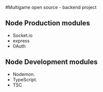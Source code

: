 #Multigame open source - backend project

Node Production modules
-----------
* Socket.io
* express
* 0Auth


Node Development modules
-----------------------
* Nodemon.
* TypeScript.
* TSC
